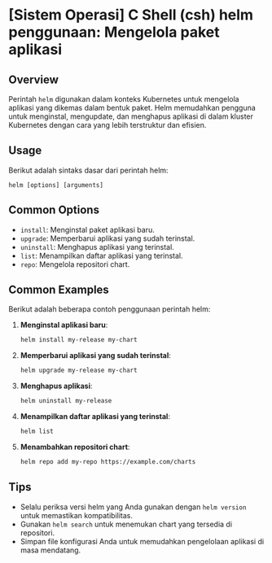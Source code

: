 # [Sistem Operasi] C Shell (csh) helm penggunaan: Mengelola paket aplikasi

## Overview
Perintah `helm` digunakan dalam konteks Kubernetes untuk mengelola aplikasi yang dikemas dalam bentuk paket. Helm memudahkan pengguna untuk menginstal, mengupdate, dan menghapus aplikasi di dalam kluster Kubernetes dengan cara yang lebih terstruktur dan efisien.

## Usage
Berikut adalah sintaks dasar dari perintah helm:

```
helm [options] [arguments]
```

## Common Options
- `install`: Menginstal paket aplikasi baru.
- `upgrade`: Memperbarui aplikasi yang sudah terinstal.
- `uninstall`: Menghapus aplikasi yang terinstal.
- `list`: Menampilkan daftar aplikasi yang terinstal.
- `repo`: Mengelola repositori chart.

## Common Examples
Berikut adalah beberapa contoh penggunaan perintah helm:

1. **Menginstal aplikasi baru**:
   ```bash
   helm install my-release my-chart
   ```

2. **Memperbarui aplikasi yang sudah terinstal**:
   ```bash
   helm upgrade my-release my-chart
   ```

3. **Menghapus aplikasi**:
   ```bash
   helm uninstall my-release
   ```

4. **Menampilkan daftar aplikasi yang terinstal**:
   ```bash
   helm list
   ```

5. **Menambahkan repositori chart**:
   ```bash
   helm repo add my-repo https://example.com/charts
   ```

## Tips
- Selalu periksa versi helm yang Anda gunakan dengan `helm version` untuk memastikan kompatibilitas.
- Gunakan `helm search` untuk menemukan chart yang tersedia di repositori.
- Simpan file konfigurasi Anda untuk memudahkan pengelolaan aplikasi di masa mendatang.